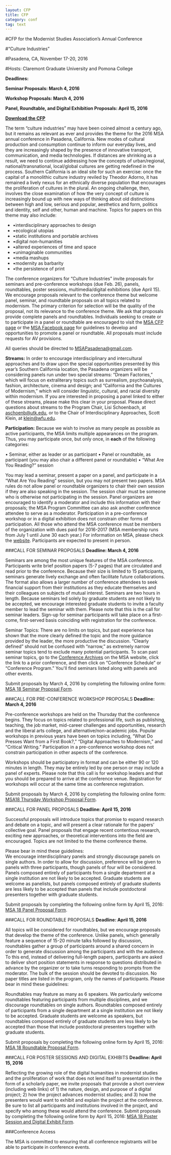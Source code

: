 ```yaml
---
layout: CFP
title: CFP
category: conf
tag: text
---
```


#CFP for the Modernist Studies Association’s Annual Conference

#“Culture Industries”

#Pasadena, CA, November 17-20, 2016

#Hosts: Claremont Graduate University and Pomona College

**Deadlines:**
**Seminar Proposals: March 4, 2016**

**Workshop Proposals: March 4, 2016**

**Panel, Roundtable, and Digital Exhibition Proposals: April 15, 2016**

**[Download the CFP](../assets/MSA18CFP.pdf)**

The term “culture industries” may have been coined almost a century ago, but it remains as relevant as ever and provides the theme for the 2016 MSA annual conference in Pasadena, California. New modes of cultural production and consumption continue to inform our everyday lives, and they are increasingly shaped by the presence of innovative transport, communication, and media technologies. If distances are shrinking as a result, we need to continue addressing how the concepts of urban/regional, national/transnational, local/global cultures are getting redefined in the process. Southern California is an ideal site for such an exercise: once the capital of a monolithic culture industry reviled by Theodor Adorno, it has remained a lively nexus for an ethnically diverse population that encourages the proliferation of cultures in the plural. An ongoing challenge, then, involves the close examination of how the very concept of culture is increasingly bound up with new ways of thinking about old distinctions between high and low, serious and popular, aesthetics and form, politics and identity, self and other, human and machine. Topics for papers on this theme may also include: 

* •interdisciplinary approaches to design* •ecological utopias* •static institutions and portable archives* •digital non-humanities* •altered experiences of time and space* •unimaginable communities* •media mashups* •modernity as barbarity* •the persistence of print

The conference organizers for “Culture Industries” invite proposals for seminars and pre-conference workshops (due Feb. 26), panels, roundtables, poster sessions, multimedia/digital exhibitions (due April 15). We encourage proposals relevant to the conference theme but welcome panel, seminar, and roundtable proposals on all topics related to modernism. The primary criterion for selection will be the quality of the proposal, not its relevance to the conference theme. We ask that proposals provide complete panels and roundtables. Individuals seeking to create or to participate in a panel or roundtable are encouraged to visit the [MSA CFP page](http://msa.press.jhu.edu/cgi-bin/cfp_view.cgi) or the [MSA Facebook page](https://www.facebook.com/groups/35866051126/) for guidelines to develop and opportunities to promote a panel or roundtable. All proposals must include requests for AV provisions.

All queries should be directed to [MSAPasadena@gmail.com](mailto:MSAPasadena@gmail.com).

**Streams:** In order to encourage interdisciplinary and intercultural approaches and to draw upon the special opportunities presented by this year’s Southern California location, the Pasadena organizers will be considering panels run under two special streams: “Dream Factories,” which will focus on extraliterary topics such as surrealism, psychoanalysis, fashion, architecture, cinema and design; and “California and the Cultures of Modernism,” which will consider linguistic, cultural, and racial diversity within modernism. If you are interested in proposing a panel linked to either of these streams, please make this clear in your proposal. Please direct questions about streams to the Program Chair, Lisi Schoenbach, at [aschoenb@utk.edu](mailto:aschoenb@utk.edu), or to the Chair of Interdisciplinary Approaches, Scott Klein, at klein@wfu.edu.

**Participation:** Because we wish to involve as many people as possible as active participants, the MSA limits multiple appearances on the program. Thus, you may participate once, but only once, in **each** of the following categories:

• Seminar, either as leader or as participant • Panel or roundtable, as participant (you may also chair a different panel or roundtable) • “What Are You Reading?” session
You may lead a seminar, present a paper on a panel, and participate in a “What Are You Reading” session, but you may not present two papers. MSA rules do not allow panel or roundtable organizers to chair their own session if they are also speaking in the session. The session chair must be someone who is otherwise not participating in the session. Panel organizers are encouraged to identify a moderator and include this information with their proposals; the MSA Program Committee can also ask another conference attendee to serve as a moderator. Participation in a pre-conference workshop or in a digital exhibition does not constrain other forms of participation.
All those who attend the MSA conference must be members of the organization with dues paid for 2016-2017 (MSA membership runs from July 1 until June 30 each year.) For information on MSA, please check the [website](http://msa.press.jhu.edu/index.html). Participants are expected to present in person. 

###CALL FOR SEMINAR PROPOSALS
**Deadline: March 4, 2016**

Seminars are among the most unique features of the MSA conference. Participants write brief position papers (5-7 pages) that are circulated and read prior to the conference. Because their size is limited to 15 participants, seminars generate lively exchange and often facilitate future collaborations. The format also allows a larger number of conference attendees to seek financial support from their institutions as they educate themselves and their colleagues on subjects of mutual interest. Seminars are two hours in length. Because seminars led solely by graduate students are not likely to be accepted, we encourage interested graduate students to invite a faculty member to lead the seminar with them. Please note that this is the call for seminar leaders. Sign-up for seminar participants will take place on a first-come, first-served basis coinciding with registration for the conference. 

Seminar Topics: There are no limits on topics, but past experience has shown that the more clearly defined the topic and the more guidance provided by the leader, the more productive the discussion. “Clearly defined” should not be confused with “narrow,” as extremely narrow seminar topics tend to exclude many potential participants. To scan past seminar topics, go to the [Conference Archives](http://msa.press.jhu.edu/conferences/archive.html) on the MSA website, click the link to a prior conference, and then click on “Conference Schedule” or “Conference Program.” You'll find seminars listed along with panels and other events. 

Submit proposals by March 4, 2016 by completing the following online form: [MSA 18 Seminar Proposal Form](../form/seminar.html).


###CALL FOR PRE-CONFERENCE WORKSHOP PROPOSALS
**Deadline: March 4, 2016**

Pre-conference workshops are held on the Thursday that the conference begins. They focus on topics related to professional life, such as publishing, teaching, the job market, mid-career challenges and opportunities, research and the liberal arts college, and alternative/non-academic jobs. Popular workshops in previous years have been on topics including, “What Do Presses Want from a First Book?,” “Digital Approaches to Modernism,” and “Critical Writing.” Participation in a pre-conference workshop does not constrain participation in other aspects of the conference.

Workshops should be participatory in format and can be either 90 or 120 minutes in length. They may be entirely led by one person or may include a panel of experts. Please note that this call is for workshop leaders and that you should be prepared to arrive at the conference venue. Registration for workshops will occur at the same time as conference registration.

Submit proposals by March 4, 2016 by completing the following online form: [MSA18 Thursday Workshop Proposal Form](../form/workshop.html).

###CALL FOR PANEL PROPOSALS 
**Deadline: April 15, 2016**

Successful proposals will introduce topics that promise to expand research and debate on a topic, and will present a clear rationale for the papers’ collective goal. Panel proposals that engage recent contentious research, exciting new approaches, or theoretical interventions into the field are encouraged. Topics are not limited to the theme conference theme. 

Please bear in mind these guidelines:<br>We encourage interdisciplinary panels and strongly discourage panels on single authors. In order to allow for discussion, preference will be given to panels with three participants, though panels of four will be considered. Panels composed entirely of participants from a single department at a single institution are not likely to be accepted. Graduate students are welcome as panelists, but panels composed entirely of graduate students are less likely to be accepted than panels that include postdoctoral presenters together with graduate students. 

Submit proposals by completing the following online form by April 15, 2016: [MSA 18 Panel Proposal Form](../form/panel.html).

###CALL FOR ROUNDTABLE PROPOSALS
**Deadline: April 15, 2016**

All topics will be considered for roundtables, but we encourage proposals that develop the theme of the conference. Unlike panels, which generally feature a sequence of 15-20 minute talks followed by discussion, roundtables gather a group of participants around a shared concern in order to generate discussion among the participants and with the audience. To this end, instead of delivering full-length papers, participants are asked to deliver short position statements in response to questions distributed in advance by the organizer or to take turns responding to prompts from the moderator. The bulk of the session should be devoted to discussion. No paper titles are listed in the program, only the names of participants. Please bear in mind these guidelines: 

Roundtables may feature as many as 6 speakers. We particularly welcome roundtables featuring participants from multiple disciplines, and we discourage roundtables on single authors. Roundtables composed entirely of participants from a single department at a single institution are not likely to be accepted. Graduate students are welcome as speakers, but roundtables composed entirely of graduate students are less likely to be accepted than those that include postdoctoral presenters together with graduate students. 

Submit proposals by completing the following online form by April 15, 2016: [MSA 18 Roundtable Proposal Form](../form/roundtable.html).


###CALL FOR POSTER SESSIONS AND DIGITAL EXHIBITS
**Deadline: April 15, 2016**

Reflecting the growing role of the digital humanities in modernist studies and the proliferation of work that does not lend itself to presentation in the form of a scholarly paper, we invite proposals that provide a short overview (including web links) of 1) the nature, design, and purpose of a digital project; 2) how the project advances modernist studies; and 3) how the presenters would want to exhibit and explain the project at the conference. Be sure to list all participants and institutions involved in the project, and specify who among these would attend the conference. 
Submit proposals by completing the following online form by April 15, 2016: [MSA 18 Poster Session and Digital Exhibit Form](../form/exhibit.html).

###Conference Access 

The MSA is committed to ensuring that all conference registrants will be able to participate in conference events.
